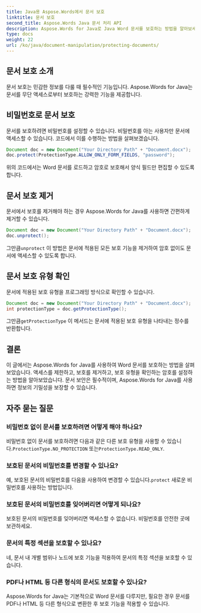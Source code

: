 ```yaml
---
title: Java용 Aspose.Words에서 문서 보호
linktitle: 문서 보호
second_title: Aspose.Words Java 문서 처리 API
description: Aspose.Words for Java로 Java Word 문서를 보호하는 방법을 알아보세요. 비밀번호 등으로 데이터를 보호하세요.
type: docs
weight: 22
url: /ko/java/document-manipulation/protecting-documents/
---
```


## 문서 보호 소개

문서 보호는 민감한 정보를 다룰 때 필수적인 기능입니다. Aspose.Words for Java는 문서를 무단 액세스로부터 보호하는 강력한 기능을 제공합니다.

## 비밀번호로 문서 보호

문서를 보호하려면 비밀번호를 설정할 수 있습니다. 비밀번호를 아는 사용자만 문서에 액세스할 수 있습니다. 코드에서 이를 수행하는 방법을 살펴보겠습니다.

```java
Document doc = new Document("Your Directory Path" + "Document.docx");
doc.protect(ProtectionType.ALLOW_ONLY_FORM_FIELDS, "password");
```

위의 코드에서는 Word 문서를 로드하고 암호로 보호해서 양식 필드만 편집할 수 있도록 합니다.

## 문서 보호 제거

문서에서 보호를 제거해야 하는 경우 Aspose.Words for Java를 사용하면 간편하게 제거할 수 있습니다.

```java
Document doc = new Document("Your Directory Path" + "Document.docx");
doc.unprotect();
```

 그만큼`unprotect` 이 방법은 문서에 적용된 모든 보호 기능을 제거하여 암호 없이도 문서에 액세스할 수 있도록 합니다.

## 문서 보호 유형 확인

문서에 적용된 보호 유형을 프로그래밍 방식으로 확인할 수 있습니다.

```java
Document doc = new Document("Your Directory Path" + "Document.docx");
int protectionType = doc.getProtectionType();
```

 그만큼`getProtectionType` 이 메서드는 문서에 적용된 보호 유형을 나타내는 정수를 반환합니다.


## 결론

이 글에서는 Aspose.Words for Java를 사용하여 Word 문서를 보호하는 방법을 살펴보았습니다. 액세스를 제한하고, 보호를 제거하고, 보호 유형을 확인하는 암호를 설정하는 방법을 알아보았습니다. 문서 보안은 필수적이며, Aspose.Words for Java를 사용하면 정보의 기밀성을 보장할 수 있습니다.

## 자주 묻는 질문

### 비밀번호 없이 문서를 보호하려면 어떻게 해야 하나요?

 비밀번호 없이 문서를 보호하려면 다음과 같은 다른 보호 유형을 사용할 수 있습니다.`ProtectionType.NO_PROTECTION` 또는`ProtectionType.READ_ONLY`.

### 보호된 문서의 비밀번호를 변경할 수 있나요?

예, 보호된 문서의 비밀번호를 다음을 사용하여 변경할 수 있습니다.`protect` 새로운 비밀번호를 사용하는 방법입니다.

### 보호된 문서의 비밀번호를 잊어버리면 어떻게 되나요?

보호된 문서의 비밀번호를 잊어버리면 액세스할 수 없습니다. 비밀번호를 안전한 곳에 보관하세요.

### 문서의 특정 섹션을 보호할 수 있나요?

네, 문서 내 개별 범위나 노드에 보호 기능을 적용하여 문서의 특정 섹션을 보호할 수 있습니다.

### PDF나 HTML 등 다른 형식의 문서도 보호할 수 있나요?

Aspose.Words for Java는 기본적으로 Word 문서를 다루지만, 필요한 경우 문서를 PDF나 HTML 등 다른 형식으로 변환한 후 보호 기능을 적용할 수 있습니다.